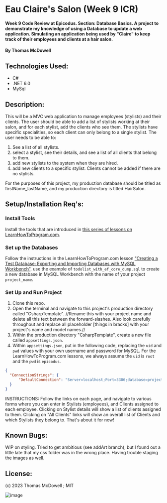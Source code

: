 # Eau Claire's Salon (Week 9 ICR)

#### Week 9 Code Review at Epicodus. Section: Database Basics. A project to demonstrate my knowledge of using a Database to update a web application. Simulating an application being used by "Claire" to keep track of their employees and clients at a hair salon. 

#### By Thomas McDowell 

## Technologies Used:
* C#
* .NET 6.0
* MySql

## Description:
This will be a MVC web application to manage employees (stylists) and their clients. The user should be able to add a list of stylists working at their salon, and for each stylist, add the clients who see them. The stylists have specific specialities, so each client can only belong to a single stylist. The user needs to be able to:
1. See a list of all stylists.
2. select a stylist, see their details, and see a list of all clients that belong to them.
3. add new stylists to the system when they are hired.
4. add new clients to a specific stylist. Clients cannot be added if there are no stylists.

For the purposes of this project, my production database should be titled as firstName_lastName, and my production directory is titled HairSalon.



## Setup/Installation Req's:

### Install Tools

Install the tools that are introduced in [this series of lessons on LearnHowToProgram.com](https://www.learnhowtoprogram.com/c-and-net/getting-started-with-c).

### Set up the Databases

Follow the instructions in the LearnHowToProgram.com lesson ["Creating a Test Database: Exporting and Importing Databases with MySQL Workbench"](https://www.learnhowtoprogram.com/lessons/creating-a-test-database-exporting-and-importing-databases-with-mysql-workbench). use the example of `todolist_with_ef_core_dump.sql` to create a new database in MySQL Workbench with the name of your project `project_name`.

### Set Up and Run Project
1. Clone this repo.
2. Open the terminal and navigate to this project's production directory called "CsharpTemplate". //Rename this with your project name and delete all this text between the forward-slashes. Also look carefully throughout and replace all placeholder [things in bracks] with your project's name and model names.//
3. Within the production directory "CsharpTemplate", create a new file called `appsettings.json`.
4. Within `appsettings.json`, put in the following code, replacing the `uid` and `pwd` values with your own username and password for MySQL. For the LearnHowToProgram.com lessons, we always assume the `uid` is `root` and the `pwd` is `epicodus`.

```json
{
  "ConnectionStrings": {
      "DefaultConnection": "Server=localhost;Port=3306;database=project_name;uid=root;pwd=epicodus;"
  }
}
```

INSTRUCTIONS:
Follow the links on each page, and navigate to various forms where you can enter in Stylists (employees), and Clients assigned to each employee. Clicking on Stylist details will show a list of clients assigned to them. Clicking on "All Clients" links will show an overall list of Clients and which Stylists they belong to. That's about it for now! 

## Known Bugs:
WIP on styling. Tried to get ambitious (see addArt branch), but I found out a little late that my css folder was in the wrong place. Having trouble staging the images as well.

## License:
(c) 2023 Thomas McDowell ; MIT


![image](https://github.com/tkm404/Eau_Claire_Salon.Solution/assets/127699298/1212eaf6-2cea-4250-a724-df6985868cdc)
